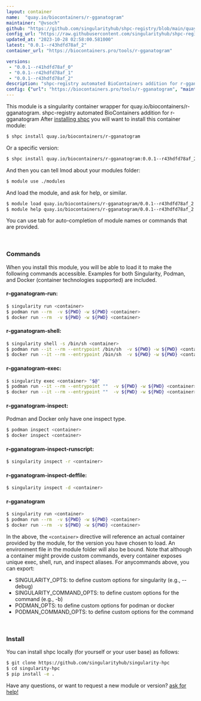 ```yaml
---
layout: container
name:  "quay.io/biocontainers/r-gganatogram"
maintainer: "@vsoch"
github: "https://github.com/singularityhub/shpc-registry/blob/main/quay.io/biocontainers/r-gganatogram/container.yaml"
config_url: "https://raw.githubusercontent.com/singularityhub/shpc-registry/main/quay.io/biocontainers/r-gganatogram/container.yaml"
updated_at: "2023-10-28 02:58:00.581000"
latest: "0.0.1--r43hdfd78af_2"
container_url: "https://biocontainers.pro/tools/r-gganatogram"

versions:
 - "0.0.1--r41hdfd78af_0"
 - "0.0.1--r42hdfd78af_1"
 - "0.0.1--r43hdfd78af_2"
description: "shpc-registry automated BioContainers addition for r-gganatogram"
config: {"url": "https://biocontainers.pro/tools/r-gganatogram", "maintainer": "@vsoch", "description": "shpc-registry automated BioContainers addition for r-gganatogram", "latest": {"0.0.1--r43hdfd78af_2": "sha256:35c489b98b82b264af7083e9989f9e6203fa7dc7f4b2a8cc14d0548c8d5696c8"}, "tags": {"0.0.1--r41hdfd78af_0": "sha256:1ba3f62bc5c3bc1e0aeb8b24951efa4314a5126c5bb094bb88b17ff0871f491e", "0.0.1--r42hdfd78af_1": "sha256:c8f55d1b28b626ddc69318ebc183265a4dee149e4f4eeba0af552293004371e7", "0.0.1--r43hdfd78af_2": "sha256:35c489b98b82b264af7083e9989f9e6203fa7dc7f4b2a8cc14d0548c8d5696c8"}, "docker": "quay.io/biocontainers/r-gganatogram"}
---
```


This module is a singularity container wrapper for quay.io/biocontainers/r-gganatogram.
shpc-registry automated BioContainers addition for r-gganatogram
After [installing shpc](#install) you will want to install this container module:


```bash
$ shpc install quay.io/biocontainers/r-gganatogram
```

Or a specific version:

```bash
$ shpc install quay.io/biocontainers/r-gganatogram:0.0.1--r43hdfd78af_2
```

And then you can tell lmod about your modules folder:

```bash
$ module use ./modules
```

And load the module, and ask for help, or similar.

```bash
$ module load quay.io/biocontainers/r-gganatogram/0.0.1--r43hdfd78af_2
$ module help quay.io/biocontainers/r-gganatogram/0.0.1--r43hdfd78af_2
```

You can use tab for auto-completion of module names or commands that are provided.

<br>

### Commands

When you install this module, you will be able to load it to make the following commands accessible.
Examples for both Singularity, Podman, and Docker (container technologies supported) are included.

#### r-gganatogram-run:

```bash
$ singularity run <container>
$ podman run --rm  -v ${PWD} -w ${PWD} <container>
$ docker run --rm  -v ${PWD} -w ${PWD} <container>
```

#### r-gganatogram-shell:

```bash
$ singularity shell -s /bin/sh <container>
$ podman run --it --rm --entrypoint /bin/sh  -v ${PWD} -w ${PWD} <container>
$ docker run --it --rm --entrypoint /bin/sh  -v ${PWD} -w ${PWD} <container>
```

#### r-gganatogram-exec:

```bash
$ singularity exec <container> "$@"
$ podman run --it --rm --entrypoint ""  -v ${PWD} -w ${PWD} <container> "$@"
$ docker run --it --rm --entrypoint ""  -v ${PWD} -w ${PWD} <container> "$@"
```

#### r-gganatogram-inspect:

Podman and Docker only have one inspect type.

```bash
$ podman inspect <container>
$ docker inspect <container>
```

#### r-gganatogram-inspect-runscript:

```bash
$ singularity inspect -r <container>
```

#### r-gganatogram-inspect-deffile:

```bash
$ singularity inspect -d <container>
```



#### r-gganatogram

```bash
$ singularity run <container>
$ podman run --rm  -v ${PWD} -w ${PWD} <container>
$ docker run --rm  -v ${PWD} -w ${PWD} <container>
```


In the above, the `<container>` directive will reference an actual container provided
by the module, for the version you have chosen to load. An environment file in the
module folder will also be bound. Note that although a container
might provide custom commands, every container exposes unique exec, shell, run, and
inspect aliases. For anycommands above, you can export:

 - SINGULARITY_OPTS: to define custom options for singularity (e.g., --debug)
 - SINGULARITY_COMMAND_OPTS: to define custom options for the command (e.g., -b)
 - PODMAN_OPTS: to define custom options for podman or docker
 - PODMAN_COMMAND_OPTS: to define custom options for the command

<br>

### Install

You can install shpc locally (for yourself or your user base) as follows:

```bash
$ git clone https://github.com/singularityhub/singularity-hpc
$ cd singularity-hpc
$ pip install -e .
```

Have any questions, or want to request a new module or version? [ask for help!](https://github.com/singularityhub/singularity-hpc/issues)